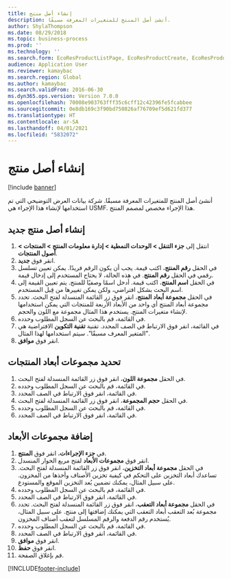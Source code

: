 ```yaml
---
title: إنشاء أصل منتج
description: أنشئ أصل المنتج للمتغيرات المعرفة مسبقًا.
author: ShylaThompson
ms.date: 08/29/2018
ms.topic: business-process
ms.prod: ''
ms.technology: ''
ms.search.form: EcoResProductListPage, EcoResProductCreate, EcoResProductDetails, EcoResProductInventoryDimensionGroups
audience: Application User
ms.reviewer: kamaybac
ms.search.region: Global
ms.author: kamaybac
ms.search.validFrom: 2016-06-30
ms.dyn365.ops.version: Version 7.0.0
ms.openlocfilehash: 70008e903763fff35c6cff12c42396fe5fcabbee
ms.sourcegitcommit: 0e8db169c3f90bd750826af76709ef5d621fd377
ms.translationtype: HT
ms.contentlocale: ar-SA
ms.lasthandoff: 04/01/2021
ms.locfileid: "5832072"
---
```

# <a name="create-a-product-master"></a>إنشاء أصل منتج

[!include [banner](../../includes/banner.md)]

أنشئ أصل المنتج للمتغيرات المعرفة مسبقًا. شركة بيانات العرض التوضيحي التي تم استخدامها لإنشاء هذا الإجراء هي USMF. هذا الإجراء مخصص لمصمم المنتج.


## <a name="create-a-new-product-master"></a>إنشاء أصل منتج جديد
1. انتقل إلى **جزء التنقل > الوحدات النمطية > إدارة معلومات المنتج > المنتجات > أصول المنتجات‬‏‎**.
2. انقر فوق **جديد**.
3. في الحقل **رقم المنتج**، اكتب قيمة. يجب أن يكون الرقم فريدًا. يمكن تعيين تسلسل رقمي في الحقل **رقم المنتج**. في هذه الحالة، لا يحتاج المستخدم إلى إدخال قيمة.
4. في الحقل **اسم المنتج**، اكتب قيمة. أدخل اسمًا وصفيًا للمنتج. يتم تعيين القيمة إلى اسم البحث بشكل افتراضي، ولكن يمكن تغييرها من قِبل المستخدم.
5. في الحقل **مجموعة أبعاد المنتج**، انقر فوق زر القائمة المنسدلة لفتح البحث. تحدد مجموعة أبعاد المنتج أي واحد من الأبعاد الأربعة للمنتجات التي يمكن استخدامها لإنشاء متغيرات المنتج. يستخدم هذا المثال مجموعة مع اللون والحجم.
6. في القائمة، قم بالبحث عن السجل المطلوب وحدده.
7. في القائمة، انقر فوق الارتباط في الصف المحدد. تقنية **تقنية التكوين** الافتراضية هي "المتغير المعرف مسبقًا". سيتم استخدامها لهذا المثال.
8. انقر فوق **موافق**.

## <a name="select-product-dimension-groups"></a>تحديد مجموعات أبعاد المنتجات
1. في الحقل **مجموعة اللون‬‬‬‬**، انقر فوق زر القائمة المنسدلة لفتح البحث.
2. في القائمة، قم بالبحث عن السجل المطلوب وحدده.
3. في القائمة، انقر فوق الارتباط في الصف المحدد.
4. في الحقل **حجم المجموعة‬‬‬‬**، انقر فوق زر القائمة المنسدلة لفتح البحث.
5. في القائمة، قم بالبحث عن السجل المطلوب وحدده.
6. في القائمة، انقر فوق الارتباط في الصف المحدد.

## <a name="add-dimension-groups"></a>إضافة مجموعات الأبعاد
1. في **جزء الإجراءات**، انقر فوق **المنتج**.
2. انقر فوق **مجموعات الأبعاد** لفتح مربع الحوار المنسدل.
3. في الحقل **مجموعة أبعاد التخزين**، انقر فوق زر القائمة المنسدلة لفتح البحث. تساعدك أبعاد التخزين على التحكم في كيفية تخزين الأصناف وأخذها من المخزون. على سبيل المثال، يمكنك تضمين بُعد التخزين الموقع والمستودع.
4. في القائمة، قم بالبحث عن السجل المطلوب وحدده.
5. في القائمة، انقر فوق الارتباط في الصف المحدد.
6. في الحقل **مجموعة أبعاد التعقب**‬، انقر فوق زر القائمة المنسدلة لفتح البحث. تحدد مجموعة بُعد التعقب أبعاد التعقب التي يمكنك إضافتها إلى منتج. على سبيل المثال، يُستخدم رقم الدفعة والرقم المسلسل لتعقب أصناف المخزون.
7. في القائمة، قم بالبحث عن السجل المطلوب وحدده.
8. في القائمة، انقر فوق الارتباط في الصف المحدد.
9. انقر فوق **موافق**.
10. انقر فوق **حفظ**.
11. قم بإغلاق الصفحة.



[!INCLUDE[footer-include](../../../includes/footer-banner.md)]